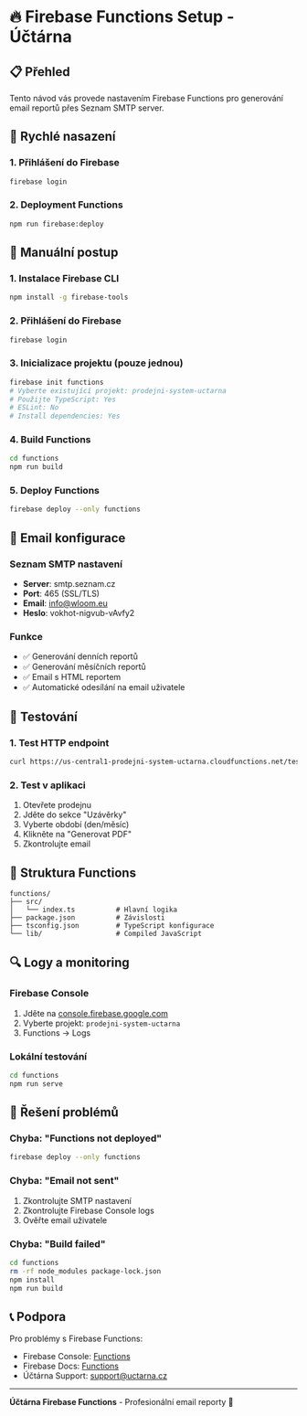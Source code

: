 # 🔥 Firebase Functions Setup - Účtárna

## 📋 Přehled

Tento návod vás provede nastavením Firebase Functions pro generování email reportů přes Seznam SMTP server.

## 🚀 Rychlé nasazení

### 1. Přihlášení do Firebase
```bash
firebase login
```

### 2. Deployment Functions
```bash
npm run firebase:deploy
```

## 🔧 Manuální postup

### 1. Instalace Firebase CLI
```bash
npm install -g firebase-tools
```

### 2. Přihlášení do Firebase
```bash
firebase login
```

### 3. Inicializace projektu (pouze jednou)
```bash
firebase init functions
# Vyberte existující projekt: prodejni-system-uctarna
# Použijte TypeScript: Yes
# ESLint: No
# Install dependencies: Yes
```

### 4. Build Functions
```bash
cd functions
npm run build
```

### 5. Deploy Functions
```bash
firebase deploy --only functions
```

## 📧 Email konfigurace

### Seznam SMTP nastavení
- **Server**: smtp.seznam.cz
- **Port**: 465 (SSL/TLS)
- **Email**: info@wloom.eu
- **Heslo**: vokhot-nigvub-vAvfy2

### Funkce
- ✅ Generování denních reportů
- ✅ Generování měsíčních reportů
- ✅ Email s HTML reportem
- ✅ Automatické odesílání na email uživatele

## 🧪 Testování

### 1. Test HTTP endpoint
```bash
curl https://us-central1-prodejni-system-uctarna.cloudfunctions.net/testFunction
```

### 2. Test v aplikaci
1. Otevřete prodejnu
2. Jděte do sekce "Uzávěrky"
3. Vyberte období (den/měsíc)
4. Klikněte na "Generovat PDF"
5. Zkontrolujte email

## 📁 Struktura Functions

```
functions/
├── src/
│   └── index.ts          # Hlavní logika
├── package.json          # Závislosti
├── tsconfig.json         # TypeScript konfigurace
└── lib/                  # Compiled JavaScript
```

## 🔍 Logy a monitoring

### Firebase Console
1. Jděte na [console.firebase.google.com](https://console.firebase.google.com)
2. Vyberte projekt: `prodejni-system-uctarna`
3. Functions → Logs

### Lokální testování
```bash
cd functions
npm run serve
```

## 🚨 Řešení problémů

### Chyba: "Functions not deployed"
```bash
firebase deploy --only functions
```

### Chyba: "Email not sent"
1. Zkontrolujte SMTP nastavení
2. Zkontrolujte Firebase Console logs
3. Ověřte email uživatele

### Chyba: "Build failed"
```bash
cd functions
rm -rf node_modules package-lock.json
npm install
npm run build
```

## 📞 Podpora

Pro problémy s Firebase Functions:
- Firebase Console: [Functions](https://console.firebase.google.com)
- Firebase Docs: [Functions](https://firebase.google.com/docs/functions)
- Účtárna Support: support@uctarna.cz

---

**Účtárna Firebase Functions** - Profesionální email reporty 🚀
